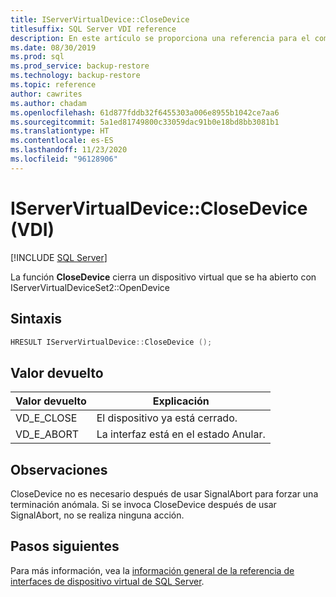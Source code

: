 ```yaml
---
title: IServerVirtualDevice::CloseDevice
titlesuffix: SQL Server VDI reference
description: En este artículo se proporciona una referencia para el comando IServerVirtualDevice::CloseDevice.
ms.date: 08/30/2019
ms.prod: sql
ms.prod_service: backup-restore
ms.technology: backup-restore
ms.topic: reference
author: cawrites
ms.author: chadam
ms.openlocfilehash: 61d877fddb32f6455303a006e8955b1042ce7aa6
ms.sourcegitcommit: 5a1ed81749800c33059dac91b0e18bd8bb3081b1
ms.translationtype: HT
ms.contentlocale: es-ES
ms.lasthandoff: 11/23/2020
ms.locfileid: "96128906"
---
```

# <a name="iservervirtualdeviceclosedevice-vdi"></a>IServerVirtualDevice::CloseDevice (VDI)

[!INCLUDE [SQL Server](../../../includes/applies-to-version/sqlserver.md)]

La función **CloseDevice** cierra un dispositivo virtual que se ha abierto con IServerVirtualDeviceSet2::OpenDevice

## <a name="syntax"></a>Sintaxis

```c
HRESULT IServerVirtualDevice::CloseDevice ();
```

## <a name="return-value"></a>Valor devuelto

|Valor devuelto | Explicación |
|---|---|
| VD_E_CLOSE | El dispositivo ya está cerrado. |
| VD_E_ABORT | La interfaz está en el estado Anular. |

## <a name="remarks"></a>Observaciones

CloseDevice no es necesario después de usar SignalAbort para forzar una terminación anómala. Si se invoca CloseDevice después de usar SignalAbort, no se realiza ninguna acción.

## <a name="next-steps"></a>Pasos siguientes

Para más información, vea la [información general de la referencia de interfaces de dispositivo virtual de SQL Server](reference-virtual-device-interface.md).